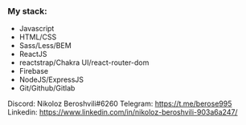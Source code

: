 ### My stack: 
- Javascript
- HTML/CSS
- Sass/Less/BEM
- ReactJS
- reactstrap/Chakra UI/react-router-dom
- Firebase
- NodeJS/ExpressJS
- Git/Github/Gitlab

Discord: Nikoloz Beroshvili#6260
Telegram: https://t.me/berose995
Linkedin: https://www.linkedin.com/in/nikoloz-beroshvili-903a6a247/

